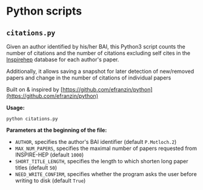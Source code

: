 # Python scripts

## `citations.py`

Given an author identified by his/her BAI, this Python3 script counts the number of citations and the number of citations excluding self cites in the [Inspirehep](http://inspirehep.net/) database for each author's paper.

Additionally, it allows saving a snapshot for later detection of new/removed papers and change in the number of citations of individual papers

Built on & inspired by [https://github.com/efranzin/python](https://github.com/efranzin/python)

**Usage:**

`python citations.py`

**Parameters at the beginning of the file:**
* `AUTHOR`, specifies the author's BAI identifier (default `P.Motloch.2`)
* `MAX_NUM_PAPERS`, specifies the maximal number of papers requested from INSPIRE-HEP (default `1000`)
* `SHORT_TITLE_LENGTH`, specifies the length to which shorten long paper titles (default `50`)
* `NEED_WRITE_CONFIRM`, specifies whether the program asks the user before writing to disk (default `True`)
